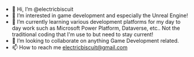 - 👋 Hi, I’m @electricbiscuit
- 👀 I’m interested in game development and especially the Unreal Engine!
- 🌱 I’m currently learning various development platforms for my day to day work such as Microsoft Power Platform, Dataverse, etc..  Not the traditional coding that I'm use to but need to stay current!
- 💞️ I’m looking to collaborate on anything Game Development related.
- 📫 How to reach me electricbiscuit@gmail.com

<!---
electricbiscuit/electricbiscuit is a ✨ special ✨ repository because its `README.md` (this file) appears on your GitHub profile.
You can click the Preview link to take a look at your changes.
--->
